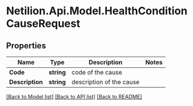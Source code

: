 # Netilion.Api.Model.HealthConditionCauseRequest
## Properties

Name | Type | Description | Notes
------------ | ------------- | ------------- | -------------
**Code** | **string** | code of the cause | 
**Description** | **string** | description of the cause | 

[[Back to Model list]](../README.md#documentation-for-models) [[Back to API list]](../README.md#documentation-for-api-endpoints) [[Back to README]](../README.md)

